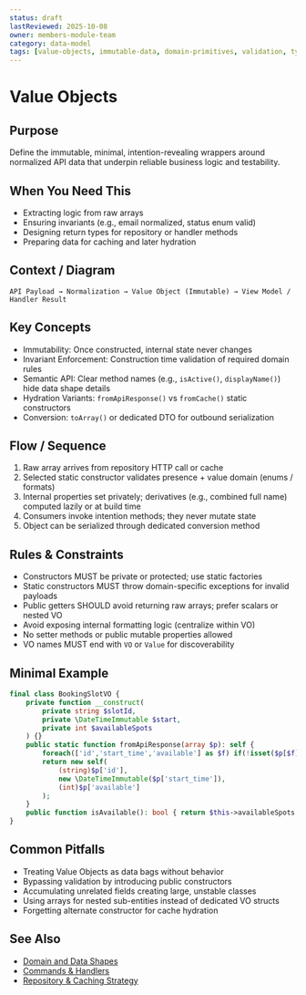 ```yaml
---
status: draft
lastReviewed: 2025-10-08
owner: members-module-team
category: data-model
tags: [value-objects, immutable-data, domain-primitives, validation, type-safety]
---
```


# Value Objects

## Purpose
Define the immutable, minimal, intention-revealing wrappers around normalized API data that underpin reliable business logic and testability.

## When You Need This
- Extracting logic from raw arrays
- Ensuring invariants (e.g., email normalized, status enum valid)
- Designing return types for repository or handler methods
- Preparing data for caching and later hydration

## Context / Diagram
```
API Payload → Normalization → Value Object (Immutable) → View Model / Handler Result
```

## Key Concepts
- Immutability: Once constructed, internal state never changes
- Invariant Enforcement: Construction time validation of required domain rules
- Semantic API: Clear method names (e.g., `isActive()`, `displayName()`) hide data shape details
- Hydration Variants: `fromApiResponse()` vs `fromCache()` static constructors
- Conversion: `toArray()` or dedicated DTO for outbound serialization

## Flow / Sequence
1. Raw array arrives from repository HTTP call or cache
2. Selected static constructor validates presence + value domain (enums / formats)
3. Internal properties set privately; derivatives (e.g., combined full name) computed lazily or at build time
4. Consumers invoke intention methods; they never mutate state
5. Object can be serialized through dedicated conversion method

## Rules & Constraints
- Constructors MUST be private or protected; use static factories
- Static constructors MUST throw domain-specific exceptions for invalid payloads
- Public getters SHOULD avoid returning raw arrays; prefer scalars or nested VO
- Avoid exposing internal formatting logic (centralize within VO)
- No setter methods or public mutable properties allowed
- VO names MUST end with `VO` or `Value` for discoverability

## Minimal Example
```php
final class BookingSlotVO {
    private function __construct(
        private string $slotId,
        private \DateTimeImmutable $start,
        private int $availableSpots
    ) {}
    public static function fromApiResponse(array $p): self {
        foreach(['id','start_time','available'] as $f) if(!isset($p[$f])) throw new InvalidSlotPayload($f);
        return new self(
            (string)$p['id'],
            new \DateTimeImmutable($p['start_time']),
            (int)$p['available']
        );
    }
    public function isAvailable(): bool { return $this->availableSpots > 0; }
}
```

## Common Pitfalls
- Treating Value Objects as data bags without behavior
- Bypassing validation by introducing public constructors
- Accumulating unrelated fields creating large, unstable classes
- Using arrays for nested sub-entities instead of dedicated VO structs
- Forgetting alternate constructor for cache hydration

## See Also
- [Domain and Data Shapes](../data-model/domain-and-data-shapes.md)
- [Commands & Handlers](../patterns/commands-and-handlers.md)
- [Repository & Caching Strategy](../patterns/repository-and-caching-strategy.md)

